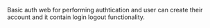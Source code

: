 Basic auth web for performing authtication and user can create their account and it contain login logout functionality. 